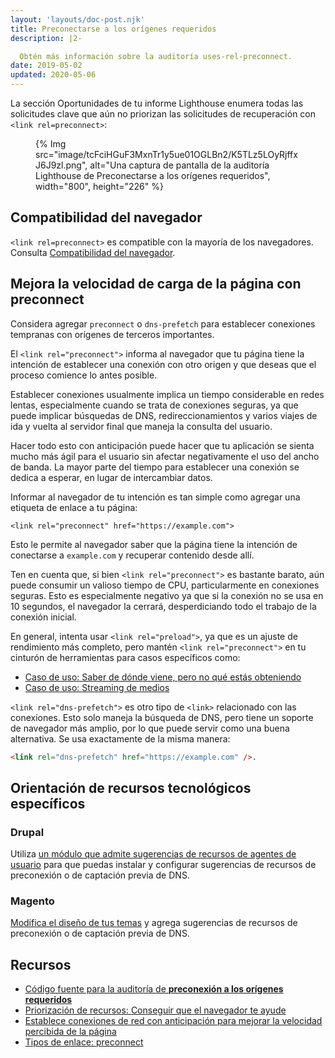 ```yaml
---
layout: 'layouts/doc-post.njk'
title: Preconectarse a los orígenes requeridos
description: |2-

  Obtén más información sobre la auditoría uses-rel-preconnect.
date: 2019-05-02
updated: 2020-05-06
---
```


La sección Oportunidades de tu informe Lighthouse enumera todas las solicitudes clave que aún no priorizan las solicitudes de recuperación con `<link rel=preconnect>`:

<figure>{% Img src="image/tcFciHGuF3MxnTr1y5ue01OGLBn2/K5TLz5LOyRjffxJ6J9zl.png", alt="Una captura de pantalla de la auditoría Lighthouse de Preconectarse a los orígenes requeridos", width="800", height="226" %}</figure>

## Compatibilidad del navegador

`<link rel=preconnect>` es compatible con la mayoría de los navegadores. Consulta [Compatibilidad del navegador](https://developer.mozilla.org/docs/Web/HTML/Link_types/preconnect#Browser_compatibility).

## Mejora la velocidad de carga de la página con preconnect

Considera agregar `preconnect` o `dns-prefetch` para establecer conexiones tempranas con orígenes de terceros importantes.

El `<link rel="preconnect">` informa al navegador que tu página tiene la intención de establecer una conexión con otro origen y que deseas que el proceso comience lo antes posible.

Establecer conexiones usualmente implica un tiempo considerable en redes lentas, especialmente cuando se trata de conexiones seguras, ya que puede implicar búsquedas de DNS, redireccionamientos y varios viajes de ida y vuelta al servidor final que maneja la consulta del usuario.

Hacer todo esto con anticipación puede hacer que tu aplicación se sienta mucho más ágil para el usuario sin afectar negativamente el uso del ancho de banda. La mayor parte del tiempo para establecer una conexión se dedica a esperar, en lugar de intercambiar datos.

Informar al navegador de tu intención es tan simple como agregar una etiqueta de enlace a tu página:

`<link rel="preconnect" href="https://example.com">`

Esto le permite al navegador saber que la página tiene la intención de conectarse a `example.com` y recuperar contenido desde allí.

Ten en cuenta que, si bien `<link rel="preconnect">` es bastante barato, aún puede consumir un valioso tiempo de CPU, particularmente en conexiones seguras. Esto es especialmente negativo ya que si la conexión no se usa en 10 segundos, el navegador la cerrará, desperdiciando todo el trabajo de la conexión inicial.

En general, intenta usar `<link rel="preload">`, ya que es un ajuste de rendimiento más completo, pero mantén `<link rel="preconnect">` en tu cinturón de herramientas para casos específicos como:

- [Caso de uso: Saber de dónde viene, pero no qué estás obteniendo](https://developers.google.com/web/fundamentals/performance/resource-prioritization#use-case_knowing_where_from_but_not_what_youre_fetching)
- [Caso de uso: Streaming de medios](https://developers.google.com/web/fundamentals/performance/resource-prioritization#use-case_knowing_where_from_but_not_what_youre_fetching)

`<link rel="dns-prefetch">` es otro tipo de `<link>` relacionado con las conexiones. Esto solo maneja la búsqueda de DNS, pero tiene un soporte de navegador más amplio, por lo que puede servir como una buena alternativa. Se usa exactamente de la misma manera:

```html
<link rel="dns-prefetch" href="https://example.com" />.
```

## Orientación de recursos tecnológicos específicos

### Drupal

Utiliza [un módulo que admite sugerencias de recursos de agentes de usuario](https://www.drupal.org/project/project_module?f%5B0%5D=&f%5B1%5D=&f%5B2%5D=&f%5B3%5D=&f%5B4%5D=sm_field_project_type%3Afull&f%5B5%5D=&f%5B6%5D=&text=dns-prefetch&solrsort=iss_project_release_usage+desc&op=Search) para que puedas instalar y configurar sugerencias de recursos de preconexión o de captación previa de DNS.

### Magento

[Modifica el diseño de tus temas](https://devdocs.magento.com/guides/v2.3/frontend-dev-guide/layouts/xml-manage.html) y agrega sugerencias de recursos de preconexión o de captación previa de DNS.

## Recursos

- [Código fuente para la auditoría de **preconexión a los orígenes requeridos**](https://github.com/GoogleChrome/lighthouse/blob/master/lighthouse-core/audits/uses-rel-preconnect.js)
- [Priorización de recursos: Conseguir que el navegador te ayude](https://developers.google.com/web/fundamentals/performance/resource-prioritization#preconnect)
- [Establece conexiones de red con anticipación para mejorar la velocidad percibida de la página](https://web.dev/preconnect-and-dns-prefetch/)
- [Tipos de enlace: preconnect](https://developer.mozilla.org/docs/Web/HTML/Link_types/preconnect#Browser_compatibility)
